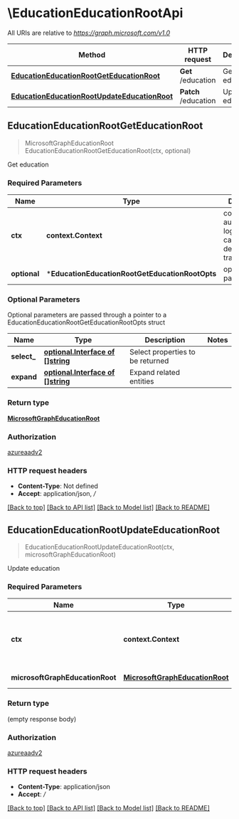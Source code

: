 # \EducationEducationRootApi

All URIs are relative to *https://graph.microsoft.com/v1.0*

Method | HTTP request | Description
------------- | ------------- | -------------
[**EducationEducationRootGetEducationRoot**](EducationEducationRootApi.md#EducationEducationRootGetEducationRoot) | **Get** /education | Get education
[**EducationEducationRootUpdateEducationRoot**](EducationEducationRootApi.md#EducationEducationRootUpdateEducationRoot) | **Patch** /education | Update education



## EducationEducationRootGetEducationRoot

> MicrosoftGraphEducationRoot EducationEducationRootGetEducationRoot(ctx, optional)

Get education

### Required Parameters


Name | Type | Description  | Notes
------------- | ------------- | ------------- | -------------
**ctx** | **context.Context** | context for authentication, logging, cancellation, deadlines, tracing, etc.
 **optional** | ***EducationEducationRootGetEducationRootOpts** | optional parameters | nil if no parameters

### Optional Parameters

Optional parameters are passed through a pointer to a EducationEducationRootGetEducationRootOpts struct


Name | Type | Description  | Notes
------------- | ------------- | ------------- | -------------
 **select_** | [**optional.Interface of []string**](string.md)| Select properties to be returned | 
 **expand** | [**optional.Interface of []string**](string.md)| Expand related entities | 

### Return type

[**MicrosoftGraphEducationRoot**](microsoft.graph.educationRoot.md)

### Authorization

[azureaadv2](../README.md#azureaadv2)

### HTTP request headers

- **Content-Type**: Not defined
- **Accept**: application/json, */*

[[Back to top]](#) [[Back to API list]](../README.md#documentation-for-api-endpoints)
[[Back to Model list]](../README.md#documentation-for-models)
[[Back to README]](../README.md)


## EducationEducationRootUpdateEducationRoot

> EducationEducationRootUpdateEducationRoot(ctx, microsoftGraphEducationRoot)

Update education

### Required Parameters


Name | Type | Description  | Notes
------------- | ------------- | ------------- | -------------
**ctx** | **context.Context** | context for authentication, logging, cancellation, deadlines, tracing, etc.
**microsoftGraphEducationRoot** | [**MicrosoftGraphEducationRoot**](MicrosoftGraphEducationRoot.md)| New property values | 

### Return type

 (empty response body)

### Authorization

[azureaadv2](../README.md#azureaadv2)

### HTTP request headers

- **Content-Type**: application/json
- **Accept**: */*

[[Back to top]](#) [[Back to API list]](../README.md#documentation-for-api-endpoints)
[[Back to Model list]](../README.md#documentation-for-models)
[[Back to README]](../README.md)

